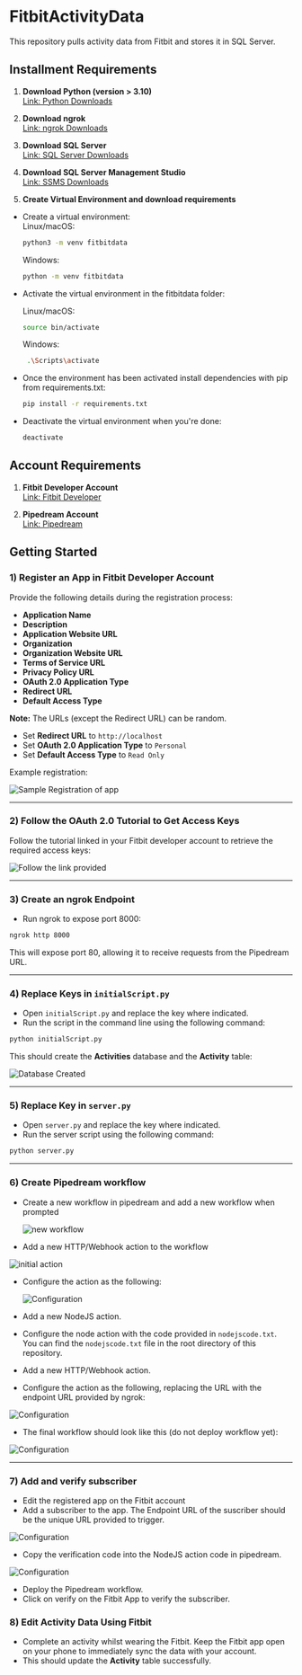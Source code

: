 
# FitbitActivityData

This repository pulls activity data from Fitbit and stores it in SQL Server.

## Installment Requirements

1. **Download Python (version > 3.10)**  
   [Link: Python Downloads](https://www.python.org/downloads/)

2. **Download ngrok**  
   [Link: ngrok Downloads](https://ngrok.com/downloads/windows?tab=download)

3. **Download SQL Server**  
   [Link: SQL Server Downloads](https://www.microsoft.com/en-gb/sql-server/sql-server-downloads)

4. **Download SQL Server Management Studio**  
   [Link: SSMS Downloads](https://learn.microsoft.com/en-us/sql/ssms/download-sql-server-management-studio-ssms?view=sql-server-ver16)

5. **Create Virtual Environment and download requirements**

- Create a virtual environment:  
  Linux/macOS:  

  ```bash
  python3 -m venv fitbitdata
  ``` 
  Windows:  
  ```bash
  python -m venv fitbitdata
  ```
   
- Activate the virtual environment in the fitbitdata folder:
  
  Linux/macOS:
  ```bash
  source bin/activate
  ```
  Windows:
  ```bash
   .\Scripts\activate
  ```  
- Once the environment has been activated install dependencies with pip from requirements.txt:
  
  ```bash
  pip install -r requirements.txt
  ```
- Deactivate the virtual environment when you're done:  

  ```bash 
  deactivate
  ```

## Account Requirements

1. **Fitbit Developer Account**  
   [Link: Fitbit Developer](https://dev.fitbit.com/)

2. **Pipedream Account**  
   [Link: Pipedream](https://pipedream.com/)

## Getting Started

### 1) Register an App in Fitbit Developer Account

Provide the following details during the registration process:

- **Application Name**
- **Description**
- **Application Website URL**
- **Organization**
- **Organization Website URL**
- **Terms of Service URL**
- **Privacy Policy URL**
- **OAuth 2.0 Application Type**
- **Redirect URL**
- **Default Access Type**

**Note:** The URLs (except the Redirect URL) can be random.  
- Set **Redirect URL** to `http://localhost`
- Set **OAuth 2.0 Application Type** to `Personal`
- Set **Default Access Type** to `Read Only`

Example registration:

![Sample Registration of app](assets/images/RegisterApp.png)

---

### 2) Follow the OAuth 2.0 Tutorial to Get Access Keys

Follow the tutorial linked in your Fitbit developer account to retrieve the required access keys:

![Follow the link provided](assets/images/oauth.png)

---

### 3) Create an ngrok Endpoint

- Run ngrok to expose port 8000:

```bash
ngrok http 8000
```

This will expose port 80, allowing it to receive requests from the Pipedream URL.

---


### 4) Replace Keys in `initialScript.py`

- Open `initialScript.py` and replace the key where indicated.
- Run the script in the command line using the following command:

```bash
python initialScript.py
```

This should create the **Activities** database and the **Activity** table:

![Database Created](assets/images/databasecreated.png)

---

### 5) Replace Key in `server.py`

- Open `server.py` and replace the key where indicated.
- Run the server script using the following command:

```bash
python server.py
```

---

### 6) Create Pipedream workflow

- Create a new workflow in pipedream and add a new workflow when prompted

  ![new workflow](assets/images/pipedreamnew.png)

- Add a new HTTP/Webhook action to the workflow

 ![initial action](assets/images/action.png)

- Configure the action as the following:

  ![Configuration](assets/images/initialconfig.png)

- Add a new NodeJS action.
- Configure the node action with the code provided in `nodejscode.txt`. You can find the `nodejscode.txt` file in the root directory of this repository.
- Add a new HTTP/Webhook action.
- Configure the action as the following, replacing the URL with the endpoint URL provided by ngrok:

 ![Configuration](assets/images/finalconfig.png)   


- The final workflow should look like this (do not deploy workflow yet):

![Configuration](assets/images/workflow.png)  


---

### 7) Add and verify subscriber

- Edit the registered app on the Fitbit account  
- Add a subscriber to the app. The Endpoint URL of the suscriber should be the unique URL provided to trigger.

![Configuration](assets/images/subscriberadd.png)  

- Copy the verification code into the NodeJS action code in pipedream.  

![Configuration](assets/images/verify.png)  

- Deploy the Pipedream workflow.
- Click on verify on the Fitbit App to verify the subscriber.  

### 8) Edit Activity Data Using Fitbit

- Complete an activity whilst wearing the Fitbit. Keep the Fitbit app open on your phone to immediately sync the data with your account.
- This should update the **Activity** table successfully.
